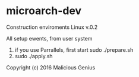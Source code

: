 # microarch-dev
Construction enviroments Linux v.0.2

All setup ewents, from user system

1. if you use Parrallels, first start sudo ./prepare.sh
2. sudo ./apply.sh


Copyright (c) 2016 Malicious Genius
